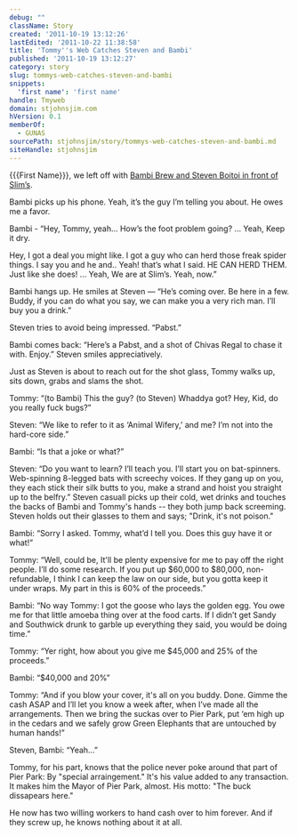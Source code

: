 ```yaml
---
debug: ""
className: Story
created: '2011-10-19 13:12:26'
lastEdited: '2011-10-22 11:38:58'
title: 'Tommy''s Web Catches Steven and Bambi'
published: '2011-10-19 13:12:27'
category: story
slug: tommys-web-catches-steven-and-bambi
snippets:
  'first name': 'first name'
handle: Tmyweb
domain: stjohnsjim.com
hVersion: 0.1
memberOf:
  - GUNAS
sourcePath: stjohnsjim/story/tommys-web-catches-steven-and-bambi.md
siteHandle: stjohnsjim
---
```

{{{First Name}}}, we left off with [Bambi Brew and Steven Boitoi in front of Slim’s][0].

Bambi picks up his phone. Yeah, it’s the guy I’m telling you about. He owes me a favor.

Bambi - “Hey, Tommy, yeah… How’s the foot problem going? … Yeah, Keep it dry.

Hey, I got a deal you might like. I got a guy who can herd those freak spider things. I say you and he and.. Yeah! that’s what I said. HE CAN HERD THEM. Just like she does! … Yeah, We are at Slim’s. Yeah, now.”

Bambi hangs up. He smiles at Steven — “He’s coming over. Be here in a few. Buddy, if you can do what you say, we can make you a very rich man. I’ll buy you a drink.”

Steven tries to avoid being impressed. “Pabst.”

Bambi comes back: “Here’s a Pabst, and a shot of Chivas Regal to chase it with. Enjoy.” Steven smiles appreciatively.

Just as Steven is about to reach out for the shot glass, Tommy walks up, sits down, grabs and slams the shot.

Tommy: “(to Bambi) This the guy? (to Steven) Whaddya got? Hey, Kid, do you really fuck bugs?”

Steven: “We like to refer to it as ‘Animal Wifery,’ and me? I’m not into the hard-core side.”

Bambi: “Is that a joke or what?”

Steven: “Do you want to learn? I’ll teach you. I’ll start you on bat-spinners. Web-spinning 8-legged bats with screechy voices. If they gang up on you, they each stick their silk butts to you, make a strand and hoist you straight up to the belfry.” Steven casuall picks up their cold, wet drinks and touches the backs of Bambi and Tommy's hands -- they both jump back screeming. Steven holds out their glasses to them and says; "Drink, it's not poison."

Bambi: “Sorry I asked. Tommy, what’d I tell you. Does this guy have it or what!”

Tommy: “Well, could be, It'll be plenty expensive for me to pay off the right people. I’ll do some research. If you put up $60,000 to $80,000, non-refundable, I think I can keep the law on our side, but you gotta keep it under wraps. My part in this is 60% of the proceeds.”

Bambi: “No way Tommy: I got the goose who lays the golden egg. You owe me for that little amoeba thing over at the food carts. If I didn’t get Sandy and Southwick drunk to garble up everything they said, you would be doing time.”

Tommy: “Yer right, how about you give me $45,000 and 25% of the proceeds.”

Bambi: “$40,000 and 20%”

Tommy: “And if you blow your cover, it's all on you buddy. Done. Gimme the cash ASAP and I’ll let you know a week after, when I’ve made all the arrangements. Then we bring the suckas over to Pier Park, put ‘em high up in the cedars and we safely grow Green Elephants that are untouched by human hands!”

Steven, Bambi: “Yeah…”

Tommy, for his part, knows that the police never poke around that part of Pier Park: By "special arraingement." It's his value added to any transaction. It makes him the Mayor of Pier Park, almost. His motto: "The buck dissapears here."

He now has two willing workers to hand cash over to him forever. And if they screw up, he knows nothing about it at all.

[0]: http://stjohnsjim.com/home/show/177/Steven's%20Story
